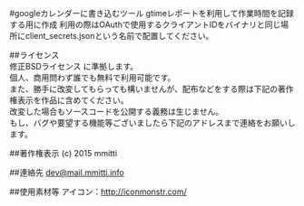 #googleカレンダーに書き込むツール
gtimeレポートを利用して作業時間を記録する用に作成
利用の際はOAuthで使用するクライアントIDをバイナリと同じ場所にclient_secrets.jsonという名前で配置してください。

##ライセンス  
修正BSDライセンス に準拠します。  
個人、商用問わず誰でも無料で利用可能です。  
また、勝手に改変してもらっても構いませんが、配布などをする際は下記の著作権表示を作品に含めてください。  
改変した場合もソースコードを公開する義務は生じません。  
もし、バグや要望する機能等ございましたら下記のアドレスまで連絡をお願いします。  

##著作権表示
(c) 2015 mmitti

##連絡先
dev@mail.mmitti.info

##使用素材等
アイコン：http://iconmonstr.com/